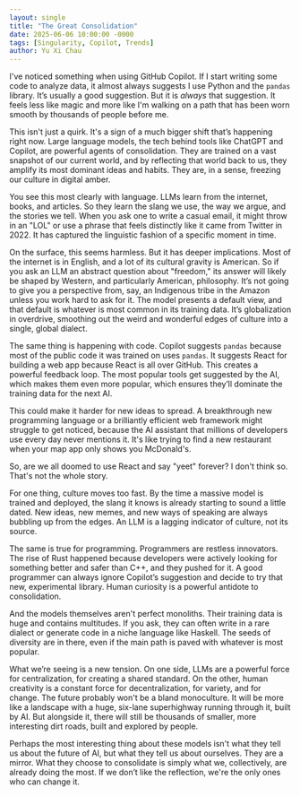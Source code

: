 ```yaml
---
layout: single
title: "The Great Consolidation"
date: 2025-06-06 10:00:00 -0000
tags: [Singularity, Copilot, Trends]
author: Yu Xi Chau
---
```


I've noticed something when using GitHub Copilot. If I start writing some code to analyze data, it almost always suggests I use Python and the `pandas` library. It’s usually a good suggestion. But it is *always* that suggestion. It feels less like magic and more like I'm walking on a path that has been worn smooth by thousands of people before me.

This isn't just a quirk. It's a sign of a much bigger shift that’s happening right now. Large language models, the tech behind tools like ChatGPT and Copilot, are powerful agents of consolidation. They are trained on a vast snapshot of our current world, and by reflecting that world back to us, they amplify its most dominant ideas and habits. They are, in a sense, freezing our culture in digital amber.

You see this most clearly with language. LLMs learn from the internet, books, and articles. So they learn the slang we use, the way we argue, and the stories we tell. When you ask one to write a casual email, it might throw in an "LOL" or use a phrase that feels distinctly like it came from Twitter in 2022. It has captured the linguistic fashion of a specific moment in time.

On the surface, this seems harmless. But it has deeper implications. Most of the internet is in English, and a lot of its cultural gravity is American. So if you ask an LLM an abstract question about "freedom," its answer will likely be shaped by Western, and particularly American, philosophy. It’s not going to give you a perspective from, say, an Indigenous tribe in the Amazon unless you work hard to ask for it. The model presents a default view, and that default is whatever is most common in its training data. It’s globalization in overdrive, smoothing out the weird and wonderful edges of culture into a single, global dialect.

The same thing is happening with code. Copilot suggests `pandas` because most of the public code it was trained on uses `pandas`. It suggests React for building a web app because React is all over GitHub. This creates a powerful feedback loop. The most popular tools get suggested by the AI, which makes them even more popular, which ensures they’ll dominate the training data for the next AI.

This could make it harder for new ideas to spread. A breakthrough new programming language or a brilliantly efficient web framework might struggle to get noticed, because the AI assistant that millions of developers use every day never mentions it. It's like trying to find a new restaurant when your map app only shows you McDonald's.

So, are we all doomed to use React and say "yeet" forever? I don't think so. That's not the whole story.

For one thing, culture moves too fast. By the time a massive model is trained and deployed, the slang it knows is already starting to sound a little dated. New ideas, new memes, and new ways of speaking are always bubbling up from the edges. An LLM is a lagging indicator of culture, not its source.

The same is true for programming. Programmers are restless innovators. The rise of Rust happened because developers were actively looking for something better and safer than C++, and they pushed for it. A good programmer can always ignore Copilot’s suggestion and decide to try that new, experimental library. Human curiosity is a powerful antidote to consolidation.

And the models themselves aren't perfect monoliths. Their training data is huge and contains multitudes. If you ask, they can often write in a rare dialect or generate code in a niche language like Haskell. The seeds of diversity are in there, even if the main path is paved with whatever is most popular.

What we’re seeing is a new tension. On one side, LLMs are a powerful force for centralization, for creating a shared standard. On the other, human creativity is a constant force for decentralization, for variety, and for change. The future probably won't be a bland monoculture. It will be more like a landscape with a huge, six-lane superhighway running through it, built by AI. But alongside it, there will still be thousands of smaller, more interesting dirt roads, built and explored by people.

Perhaps the most interesting thing about these models isn't what they tell us about the future of AI, but what they tell us about ourselves. They are a mirror. What they choose to consolidate is simply what we, collectively, are already doing the most. If we don’t like the reflection, we're the only ones who can change it.